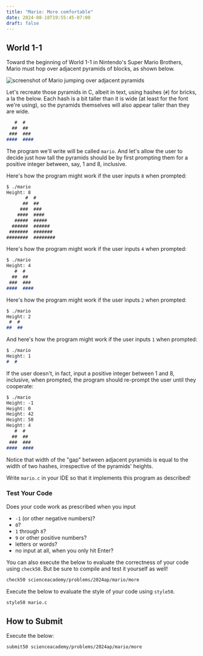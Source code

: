```yaml
---
title: "Mario: More comfortable"
date: 2024-08-18T19:55:45-07:00
draft: false
---
```

<!--more-->

## World 1-1

Toward the beginning of World 1-1 in Nintendo's Super Mario Brothers, Mario must hop over adjacent pyramids of blocks, as shown below.

![screenshot of Mario jumping over adjacent pyramids](/web/pyramids.png)

Let's recreate those pyramids in C, albeit in text, using hashes (`#`) for bricks, a la the below. Each hash is a bit taller than it is wide (at least for the font we're using), so the pyramids themselves will also appear taller than they are wide.

```md
   #  #
  ##  ##
 ###  ###
####  ####
```

The program we'll write will be called `mario`. And let's allow the user to decide just how tall the pyramids should be by first prompting them for a positive integer between, say, 1 and 8, inclusive.

Here's how the program might work if the user inputs `8` when prompted:

```md
$ ./mario
Height: 8
       #  #
      ##  ##
     ###  ###
    ####  ####
   #####  #####
  ######  ######
 #######  #######
########  ########

```

Here's how the program might work if the user inputs `4` when prompted:

```md
$ ./mario
Height: 4
   #  #
  ##  ##
 ###  ###
####  ####
```

Here's how the program might work if the user inputs `2` when prompted:

```md
$ ./mario
Height: 2
 #  #
##  ##
```

And here's how the program might work if the user inputs `1` when prompted:

```md
$ ./mario
Height: 1
#  #
```

If the user doesn't, in fact, input a positive integer between 1 and 8, inclusive, when prompted, the program should re-prompt the user until they cooperate:

```md
$ ./mario
Height: -1
Height: 0
Height: 42
Height: 50
Height: 4
   #  #
  ##  ##
 ###  ###
####  ####
```

Notice that width of the "gap" between adjacent pyramids is equal to the width of two hashes, irrespective of the pyramids' heights.

Write `mario.c` in your IDE so that it implements this program as described!

### Test Your Code

Does your code work as prescribed when you input

* `-1` (or other negative numbers)?
* `0`?
* `1` through `8`?
* `9` or other positive numbers?
* letters or words?
* no input at all, when you only hit Enter?

You can also execute the below to evaluate the correctness of your code using `check50`. But be sure to compile and test it yourself as well!

```md
check50 scienceacademy/problems/2024ap/mario/more
```

Execute the below to evaluate the style of your code using `style50`.

```md
style50 mario.c
```

## How to Submit

Execute the below:

```md
submit50 scienceacademy/problems/2024ap/mario/more
```
